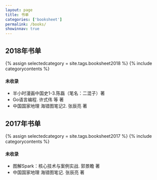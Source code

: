 ```yaml
---
layout: page
title: 书单
categories: ['booksheet']
permalink: /books/
showinnav: true
---
```


## 2018年书单

{% assign selectedcategory = site.tags.booksheet2018 %}
{% include categorycontents %}

#### 未收录

* 半小时漫画中国史1-3.陈磊（笔名：二混子）著
* Go语言编程. 许式伟 等 著
* 中国国家地理 海错图笔记2. 张辰亮 著

## 2017年书单

{% assign selectedcategory = site.tags.booksheet2017 %}
{% include categorycontents %}

#### 未收录

* 图解Spark：核心技术与案例实战. 郭景瞻 著
* 中国国家地理 海错图笔记. 张辰亮 著

